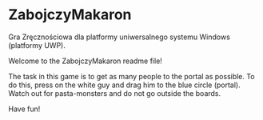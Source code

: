 # ZabojczyMakaron
Gra Zręcznościowa dla platformy uniwersalnego systemu Windows (platformy UWP). 

Welcome to the ZabojczyMakaron readme file!

The task in this game is to get as many people to the portal as possible. To do this, press on the white guy and drag him to the blue circle (portal). Watch out for pasta-monsters and do not go outside the boards.

Have fun!
